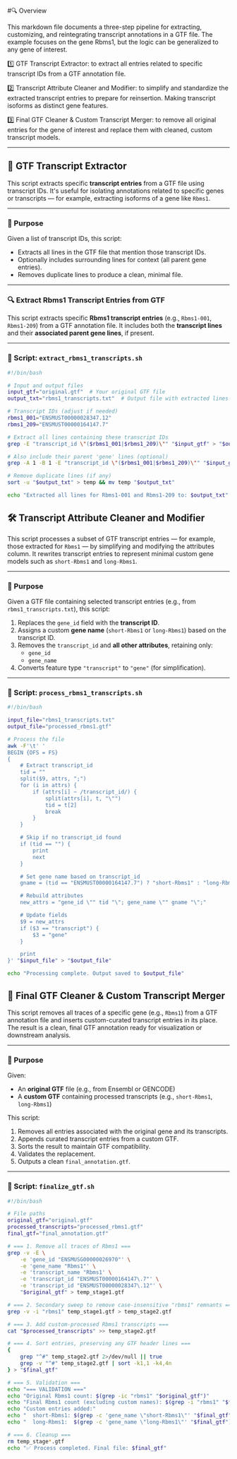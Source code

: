 #🔍 Overview

This markdown file documents a three-step pipeline for extracting, customizing, and reintegrating transcript annotations in a GTF file. The example focuses on the gene Rbms1, but the logic can be generalized to any gene of interest.

1️⃣ GTF Transcript Extractor: to extract all entries related to specific transcript IDs from a GTF annotation file.

2️⃣ Transcript Attribute Cleaner and Modifier: to simplify and standardize the extracted transcript entries to prepare for reinsertion.
Making transcript isoforms as distinct gene features. 

3️⃣ Final GTF Cleaner & Custom Transcript Merger: to remove all original entries for the gene of interest and replace them with cleaned, custom transcript models.

----------------------------------

## 📄 GTF Transcript Extractor

This script extracts specific **transcript entries** from a GTF file using transcript IDs. It's useful for isolating annotations related to specific genes or transcripts — for example, extracting isoforms of a gene like `Rbms1`.

---

### 🧬 Purpose

Given a list of transcript IDs, this script:
- Extracts all lines in the GTF file that mention those transcript IDs.
- Optionally includes surrounding lines for context (all parent gene entries).
- Removes duplicate lines to produce a clean, minimal file.

---

### 🔍 Extract Rbms1 Transcript Entries from GTF

This script extracts specific **Rbms1 transcript entries** (e.g., `Rbms1-001`, `Rbms1-209`) from a GTF annotation file. It includes both the **transcript lines** and their **associated parent gene lines**, if present.

---

### 🧾 Script: `extract_rbms1_transcripts.sh`

```bash
#!/bin/bash

# Input and output files
input_gtf="original.gtf"  # Your original GTF file
output_txt="rbms1_transcripts.txt"  # Output file with extracted lines

# Transcript IDs (adjust if needed)
rbms1_001="ENSMUST00000028347.12"
rbms1_209="ENSMUST00000164147.7"

# Extract all lines containing these transcript IDs
grep -E "transcript_id \"($rbms1_001|$rbms1_209)\"" "$input_gtf" > "$output_txt"

# Also include their parent 'gene' lines (optional)
grep -A 1 -B 1 -E "transcript_id \"($rbms1_001|$rbms1_209)\"" "$input_gtf" >> "$output_txt"

# Remove duplicate lines (if any)
sort -u "$output_txt" > temp && mv temp "$output_txt"

echo "Extracted all lines for Rbms1-001 and Rbms1-209 to: $output_txt"
```



## 🛠️ Transcript Attribute Cleaner and Modifier

This script processes a subset of GTF transcript entries — for example, those extracted for `Rbms1` — by simplifying and modifying the attributes column. It rewrites transcript entries to represent minimal custom gene models such as `short-Rbms1` and `long-Rbms1`.

---

### 🎯 Purpose

Given a GTF file containing selected transcript entries (e.g., from `rbms1_transcripts.txt`), this script:

1. Replaces the `gene_id` field with the **transcript ID**.
2. Assigns a custom **gene name** (`short-Rbms1` or `long-Rbms1`) based on the transcript ID.
3. Removes the `transcript_id` and **all other attributes**, retaining only:
   - `gene_id`
   - `gene_name`
4. Converts feature type `"transcript"` to `"gene"` (for simplification).

---

### 🧾 Script: `process_rbms1_transcripts.sh`

```bash
#!/bin/bash

input_file="rbms1_transcripts.txt"
output_file="processed_rbms1.gtf"

# Process the file
awk -F'\t' '
BEGIN {OFS = FS}
{
    # Extract transcript_id
    tid = ""
    split($9, attrs, ";")
    for (i in attrs) {
        if (attrs[i] ~ /transcript_id/) {
            split(attrs[i], t, "\"")
            tid = t[2]
            break
        }
    }

    # Skip if no transcript_id found
    if (tid == "") {
        print
        next
    }

    # Set gene name based on transcript_id
    gname = (tid == "ENSMUST00000164147.7") ? "short-Rbms1" : "long-Rbms1"

    # Rebuild attributes
    new_attrs = "gene_id \"" tid "\"; gene_name \"" gname "\";"

    # Update fields
    $9 = new_attrs
    if ($3 == "transcript") {
        $3 = "gene"
    }

    print
}' "$input_file" > "$output_file"

echo "Processing complete. Output saved to $output_file"
```

## 🧬 Final GTF Cleaner & Custom Transcript Merger

This script removes all traces of a specific gene (e.g., `Rbms1`) from a GTF annotation file and inserts custom-curated transcript entries in its place. The result is a clean, final GTF annotation ready for visualization or downstream analysis.

---

### 🎯 Purpose

Given:
- An **original GTF** file (e.g., from Ensembl or GENCODE)
- A **custom GTF** containing processed transcripts (e.g., `short-Rbms1`, `long-Rbms1`)

This script:
1. Removes all entries associated with the original gene and its transcripts.
2. Appends curated transcript entries from a custom GTF.
3. Sorts the result to maintain GTF compatibility.
4. Validates the replacement.
5. Outputs a clean `final_annotation.gtf`.

---

### 🧾 Script: `finalize_gtf.sh`

```bash
#!/bin/bash

# File paths
original_gtf="original.gtf"
processed_transcripts="processed_rbms1.gtf"
final_gtf="final_annotation.gtf"

# === 1. Remove all traces of Rbms1 ===
grep -v -E \
    -e 'gene_id "ENSMUSG00000026970"' \
    -e 'gene_name "Rbms1"' \
    -e 'transcript_name "Rbms1' \
    -e 'transcript_id "ENSMUST00000164147\.7"' \
    -e 'transcript_id "ENSMUST00000028347\.12"' \
    "$original_gtf" > temp_stage1.gtf

# === 2. Secondary sweep to remove case-insensitive "rbms1" remnants ===
grep -v -i "rbms1" temp_stage1.gtf > temp_stage2.gtf

# === 3. Add custom-processed Rbms1 transcripts ===
cat "$processed_transcripts" >> temp_stage2.gtf

# === 4. Sort entries, preserving any GTF header lines ===
{
    grep "^#" temp_stage2.gtf 2>/dev/null || true
    grep -v "^#" temp_stage2.gtf | sort -k1,1 -k4,4n
} > "$final_gtf"

# === 5. Validation ===
echo "=== VALIDATION ==="
echo "Original Rbms1 count: $(grep -ic "rbms1" "$original_gtf")"
echo "Final Rbms1 count (excluding custom names): $(grep -i "rbms1" "$final_gtf" | grep -viE 'short|long' | wc -l)"
echo "Custom entries added:"
echo "  short-Rbms1: $(grep -c 'gene_name \"short-Rbms1\"' "$final_gtf")"
echo "  long-Rbms1:  $(grep -c 'gene_name \"long-Rbms1\"' "$final_gtf")"

# === 6. Cleanup ===
rm temp_stage*.gtf
echo "✅ Process completed. Final file: $final_gtf"
```

